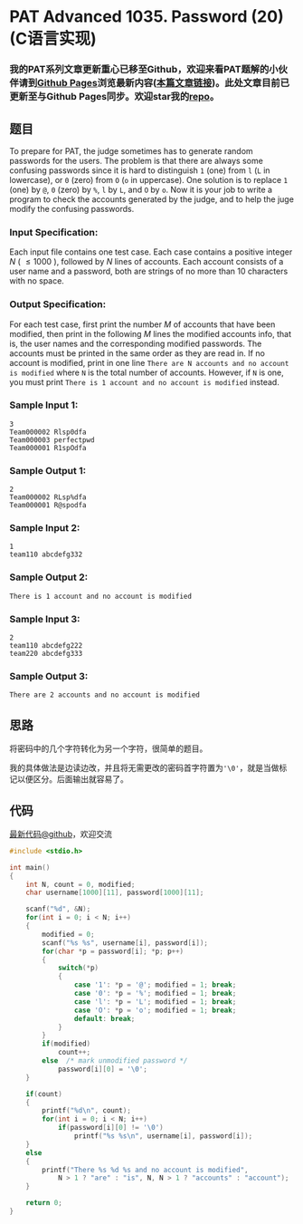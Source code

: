 # PAT Advanced 1035. Password (20) (C语言实现)

### 我的PAT系列文章更新重心已移至Github，欢迎来看PAT题解的小伙伴请到[Github Pages](https://oliverlew.github.io/PAT)浏览最新内容([本篇文章链接](https://oliverlew.github.io/PAT/Advanced/1035.html))。此处文章目前已更新至与Github Pages同步。欢迎star我的[repo](https://github.com/OliverLew/PAT)。

## 题目

To prepare for PAT, the judge sometimes has to generate random passwords for
the users. The problem is that there are always some confusing passwords since
it is hard to distinguish `1` (one) from `l` (`L` in lowercase), or `0` (zero)
from `O` (`o` in uppercase). One solution is to replace `1` (one) by `@`, `0`
(zero) by `%`, `l` by `L`, and `O` by `o`. Now it is your job to write a
program to check the accounts generated by the judge, and to help the juge
modify the confusing passwords.

### Input Specification:

Each input file contains one test case. Each case contains a positive integer
$N$ ( $\le 1000$ ), followed by $N$ lines of accounts. Each account consists
of a user name and a password, both are strings of no more than 10 characters
with no space.

### Output Specification:

For each test case, first print the number $M$ of accounts that have been
modified, then print in the following $M$ lines the modified accounts info,
that is, the user names and the corresponding modified passwords. The accounts
must be printed in the same order as they are read in. If no account is
modified, print in one line `There are N accounts and no account is modified`
where `N` is the total number of accounts. However, if `N` is one, you must
print `There is 1 account and no account is modified` instead.

### Sample Input 1:

    
    
    3
    Team000002 Rlsp0dfa
    Team000003 perfectpwd
    Team000001 R1spOdfa
    

### Sample Output 1:

    
    
    2
    Team000002 RLsp%dfa
    Team000001 R@spodfa
    

### Sample Input 2:

    
    
    1
    team110 abcdefg332
    

### Sample Output 2:

    
    
    There is 1 account and no account is modified
    

### Sample Input 3:

    
    
    2
    team110 abcdefg222
    team220 abcdefg333
    

### Sample Output 3:

    
    
    There are 2 accounts and no account is modified
    



## 思路


将密码中的几个字符转化为另一个字符，很简单的题目。

我的具体做法是边读边改，并且将无需更改的密码首字符置为`'\0'`，就是当做标记以便区分。后面输出就容易了。

## 代码

[最新代码@github](https://github.com/OliverLew/PAT/blob/master/PATAdvanced/1035.c)，欢迎交流
```c
#include <stdio.h>

int main()
{
    int N, count = 0, modified;
    char username[1000][11], password[1000][11];

    scanf("%d", &N);
    for(int i = 0; i < N; i++)
    {
        modified = 0;
        scanf("%s %s", username[i], password[i]);
        for(char *p = password[i]; *p; p++)
        {
            switch(*p)
            {
                case '1': *p = '@'; modified = 1; break;
                case '0': *p = '%'; modified = 1; break;
                case 'l': *p = 'L'; modified = 1; break;
                case 'O': *p = 'o'; modified = 1; break;
                default: break;
            }
        }
        if(modified)
            count++;
        else  /* mark unmodified password */
            password[i][0] = '\0';
    }

    if(count)
    {
        printf("%d\n", count);
        for(int i = 0; i < N; i++)
            if(password[i][0] != '\0')
                printf("%s %s\n", username[i], password[i]);
    }
    else
    {
        printf("There %s %d %s and no account is modified",
            N > 1 ? "are" : "is", N, N > 1 ? "accounts" : "account");
    }

    return 0;
}
```